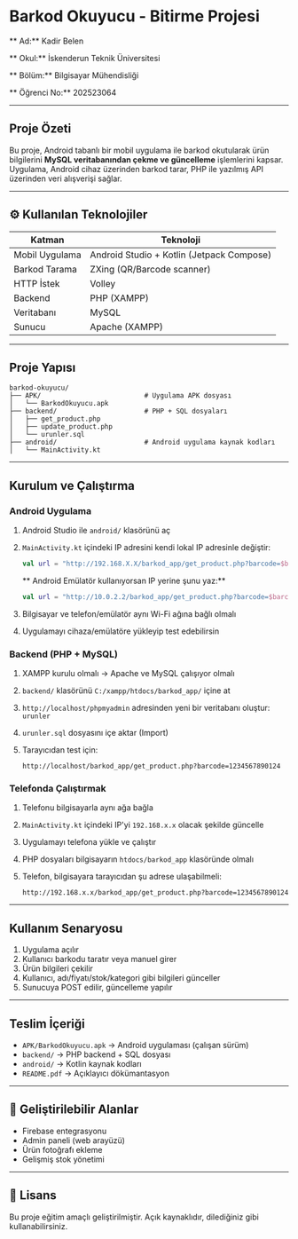 #  Barkod Okuyucu - Bitirme Projesi

** Ad:** Kadir Belen

** Okul:** İskenderun Teknik Üniversitesi

** Bölüm:** Bilgisayar Mühendisliği

** Öğrenci No:** 202523064

---

##  Proje Özeti

Bu proje, Android tabanlı bir mobil uygulama ile barkod okutularak ürün bilgilerini **MySQL veritabanından çekme ve güncelleme** işlemlerini kapsar.
Uygulama, Android cihaz üzerinden barkod tarar, PHP ile yazılmış API üzerinden veri alışverişi sağlar.

---

## ⚙️ Kullanılan Teknolojiler

| Katman         | Teknoloji                                 |
| -------------- | ----------------------------------------- |
| Mobil Uygulama | Android Studio + Kotlin (Jetpack Compose) |
| Barkod Tarama  | ZXing (QR/Barcode scanner)                |
| HTTP İstek     | Volley                                    |
| Backend        | PHP (XAMPP)                               |
| Veritabanı     | MySQL                                     |
| Sunucu         | Apache (XAMPP)                            |

---

##  Proje Yapısı

```
barkod-okuyucu/
├── APK/                          # Uygulama APK dosyası
│   └── BarkodOkuyucu.apk
├── backend/                      # PHP + SQL dosyaları
│   ├── get_product.php
│   ├── update_product.php
│   └── urunler.sql
├── android/                      # Android uygulama kaynak kodları
│   └── MainActivity.kt

```

---

##  Kurulum ve Çalıştırma

###  Android Uygulama

1. Android Studio ile `android/` klasörünü aç
2. `MainActivity.kt` içindeki IP adresini kendi lokal IP adresinle değiştir:

   ```kotlin
   val url = "http://192.168.X.X/barkod_app/get_product.php?barcode=$barcode"
   ```

   ** Android Emülatör kullanıyorsan IP yerine şunu yaz:**

   ```kotlin
   val url = "http://10.0.2.2/barkod_app/get_product.php?barcode=$barcode"
   ```
3. Bilgisayar ve telefon/emülatör aynı Wi-Fi ağına bağlı olmalı
4. Uygulamayı cihaza/emülatöre yükleyip test edebilirsin

###  Backend (PHP + MySQL)

1. XAMPP kurulu olmalı → Apache ve MySQL çalışıyor olmalı
2. `backend/` klasörünü `C:/xampp/htdocs/barkod_app/` içine at
3. `http://localhost/phpmyadmin` adresinden yeni bir veritabanı oluştur: `urunler`
4. `urunler.sql` dosyasını içe aktar (Import)
5. Tarayıcıdan test için:

   ```
   http://localhost/barkod_app/get_product.php?barcode=1234567890124
   ```

###  Telefonda Çalıştırmak

1. Telefonu bilgisayarla aynı ağa bağla
2. `MainActivity.kt` içindeki IP'yi `192.168.x.x` olacak şekilde güncelle
3. Uygulamayı telefona yükle ve çalıştır
4. PHP dosyaları bilgisayarın `htdocs/barkod_app` klasöründe olmalı
5. Telefon, bilgisayara tarayıcıdan şu adrese ulaşabilmeli:

   ```
   http://192.168.x.x/barkod_app/get_product.php?barcode=1234567890124
   ```

---

##  Kullanım Senaryosu

1. Uygulama açılır
2. Kullanıcı barkodu taratır veya manuel girer
3. Ürün bilgileri çekilir
4. Kullanıcı, adı/fiyatı/stok/kategori gibi bilgileri günceller
5. Sunucuya POST edilir, güncelleme yapılır

---

##  Teslim İçeriği

* `APK/BarkodOkuyucu.apk` → Android uygulaması (çalışan sürüm)
* `backend/` → PHP backend + SQL dosyası
* `android/` → Kotlin kaynak kodları
* `README.pdf` → Açıklayıcı dökümantasyon

---

## 📌 Geliştirilebilir Alanlar

* Firebase entegrasyonu
* Admin paneli (web arayüzü)
* Ürün fotoğrafı ekleme
* Gelişmiş stok yönetimi

---

## 📄 Lisans

Bu proje eğitim amaçlı geliştirilmiştir. Açık kaynaklıdır, dilediğiniz gibi kullanabilirsiniz.
